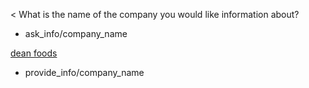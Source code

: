 < What is the name of the company you would like information about?
* ask_info/company_name

[dean foods](company_name)
* provide_info/company_name